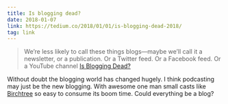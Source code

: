 ```yaml
---
title: Is blogging dead?
date: 2018-01-07
link: https://tedium.co/2018/01/01/is-blogging-dead-2018/
tag: link
---
```

> We’re less likely to call these things blogs—maybe we’ll call it a newsletter, or a publication. Or a Twitter feed. Or a Facebook feed. Or a YouTube channel
> [Is Blogging Dead?][1]

Without doubt the blogging world has changed hugely. I think podcasting may just be the new blogging. With awesome one man small casts like [Birchtree][2] so easy to consume its boom time. Could everything be a blog?

[1]:	https://tedium.co/2018/01/01/is-blogging-dead-2018/
[2]:	http://pca.st/podcast/026a2c00-0549-0133-1d54-059c869cc4eb
